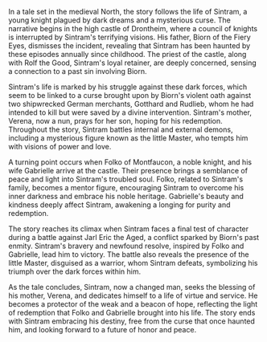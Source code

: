 In a tale set in the medieval North, the story follows the life of Sintram, a young knight plagued by dark dreams and a mysterious curse. The narrative begins in the high castle of Drontheim, where a council of knights is interrupted by Sintram's terrifying visions. His father, Biorn of the Fiery Eyes, dismisses the incident, revealing that Sintram has been haunted by these episodes annually since childhood. The priest of the castle, along with Rolf the Good, Sintram's loyal retainer, are deeply concerned, sensing a connection to a past sin involving Biorn.

Sintram's life is marked by his struggle against these dark forces, which seem to be linked to a curse brought upon by Biorn's violent oath against two shipwrecked German merchants, Gotthard and Rudlieb, whom he had intended to kill but were saved by a divine intervention. Sintram's mother, Verena, now a nun, prays for her son, hoping for his redemption. Throughout the story, Sintram battles internal and external demons, including a mysterious figure known as the little Master, who tempts him with visions of power and love.

A turning point occurs when Folko of Montfaucon, a noble knight, and his wife Gabrielle arrive at the castle. Their presence brings a semblance of peace and light into Sintram's troubled soul. Folko, related to Sintram's family, becomes a mentor figure, encouraging Sintram to overcome his inner darkness and embrace his noble heritage. Gabrielle's beauty and kindness deeply affect Sintram, awakening a longing for purity and redemption.

The story reaches its climax when Sintram faces a final test of character during a battle against Jarl Eric the Aged, a conflict sparked by Biorn's past enmity. Sintram's bravery and newfound resolve, inspired by Folko and Gabrielle, lead him to victory. The battle also reveals the presence of the little Master, disguised as a warrior, whom Sintram defeats, symbolizing his triumph over the dark forces within him.

As the tale concludes, Sintram, now a changed man, seeks the blessing of his mother, Verena, and dedicates himself to a life of virtue and service. He becomes a protector of the weak and a beacon of hope, reflecting the light of redemption that Folko and Gabrielle brought into his life. The story ends with Sintram embracing his destiny, free from the curse that once haunted him, and looking forward to a future of honor and peace.